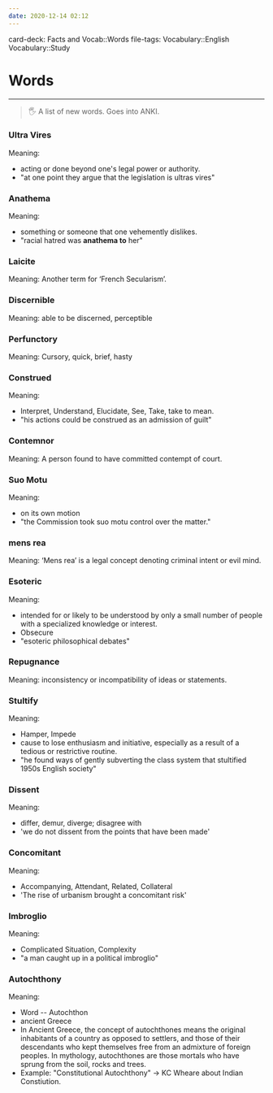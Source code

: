 ```yaml
---
date: 2020-12-14 02:12
---
```


card-deck: Facts and Vocab::Words
file-tags: Vocabulary::English Vocabulary::Study

# Words
---
>🖐 A list of new words. Goes into ANKI.

### Ultra Vires
Meaning:
- acting or done beyond one's legal power or authority.
- "at one point they argue that the legislation is ultras vires"

### Anathema
Meaning:
- something or someone that one vehemently dislikes.
- "racial hatred was **anathema to** her"


### Laicite
Meaning: Another term for ‘French Secularism’.

### Discernible
Meaning: able to be discerned, perceptible





### Perfunctory
Meaning: Cursory, quick, brief, hasty




### Construed
Meaning: 
- Interpret, Understand, Elucidate, See, Take, take to mean.
- "his actions could be construed as an admission of guilt"





### Contemnor
Meaning: A person found to have committed contempt of court.





### Suo Motu
Meaning: 
- on its own motion
- "the Commission took suo motu control over the matter."



### mens rea
Meaning:  ‘Mens rea’ is a legal concept denoting criminal intent or evil mind.




### Esoteric
Meaning: 
-  intended for or likely to be understood by only a small number of people with a specialized knowledge or interest. 
- Obsecure
- "esoteric philosophical debates"




### Repugnance
Meaning: inconsistency or incompatibility of ideas or statements.





### Stultify
Meaning: 
- Hamper, Impede
- cause to lose enthusiasm and initiative, especially as a result of a tedious or restrictive routine.
- "he found ways of gently subverting the class system that stultified 1950s English society"




### Dissent
Meaning: 
- differ, demur, diverge; disagree with
- 'we do not dissent from the points that have been made'



### Concomitant
Meaning: 
- Accompanying, Attendant, Related, Collateral
- 'The rise of urbanism brought a concomitant risk'




### Imbroglio
Meaning: 
- Complicated Situation, Complexity
- "a man caught up in a political imbroglio"

### Autochthony
Meaning: 
- Word -- Autochthon
- ancient Greece
- In Ancient Greece, the concept of autochthones means the original inhabitants of a country as opposed to settlers, and those of their descendants who kept themselves free from an admixture of foreign peoples. In mythology, autochthones are those mortals who have sprung from the soil, rocks and trees.
- Example: "Constitutional Autochthony" -> KC Wheare about Indian Constiution.